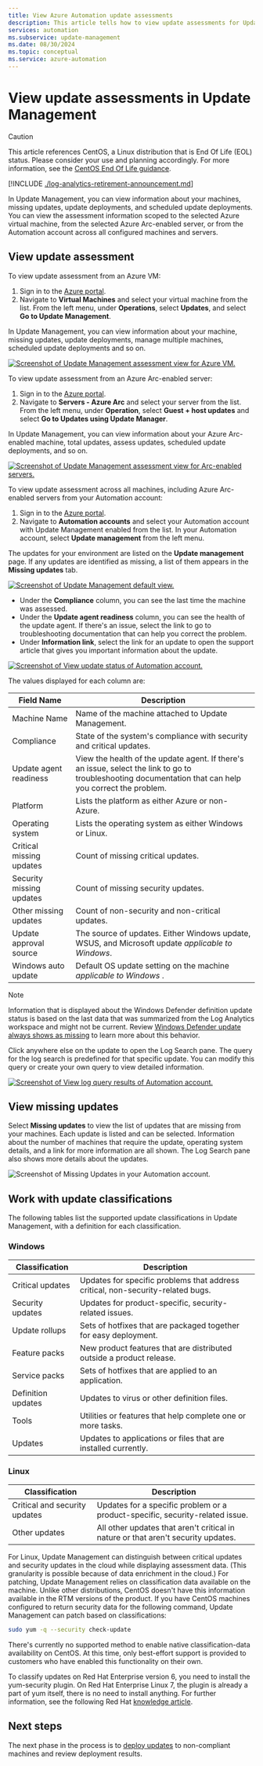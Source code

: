 ```yaml
---
title: View Azure Automation update assessments
description: This article tells how to view update assessments for Update Management deployments.
services: automation
ms.subservice: update-management
ms.date: 08/30/2024
ms.topic: conceptual
ms.service: azure-automation
---
```


# View update assessments in Update Management

> [!CAUTION]
> This article references CentOS, a Linux distribution that is End Of Life (EOL) status. Please consider your use and planning accordingly. For more information, see the [CentOS End Of Life guidance](/azure/virtual-machines/workloads/centos/centos-end-of-life).


[!INCLUDE [./log-analytics-retirement-announcement.md](../includes/log-analytics-retirement-announcement.md)]


In Update Management, you can view information about your machines, missing updates, update deployments, and scheduled update deployments. You can view the assessment information scoped to the selected Azure virtual machine, from the selected Azure Arc-enabled server, or from the Automation account across all configured machines and servers.

## View update assessment

To view update assessment from an Azure VM:

1. Sign in to the [Azure portal](https://portal.azure.com).
1. Navigate to **Virtual Machines** and select your virtual machine from the list. From the left menu, under **Operations**, select **Updates**, and select **Go to Update Management**. 

In Update Management, you can view information about your machine, missing updates, update deployments, manage multiple machines, scheduled update deployments and so on.

[ ![Screenshot of Update Management assessment view for Azure VM.](./media/view-update-assessments/update-assessment-azure-vm.png)](./media/view-update-assessments/update-assessment-azure-vm-expanded.png#lightbox)

To view update assessment from an Azure Arc-enabled server:

1. Sign in to the [Azure portal](https://portal.azure.com).
1. Navigate to **Servers - Azure Arc** and select your server from the list. From the left menu, under **Operation**, select **Guest + host updates** and select **Go to Updates using Update Manager**.

In Update Management, you can view information about your Azure Arc-enabled machine, total updates, assess updates, scheduled update deployments, and so on.

[ ![Screenshot of Update Management assessment view for Arc-enabled servers.](./media/view-update-assessments/update-assessment-arc-server.png)](./media/view-update-assessments/update-assessment-arc-server-expanded.png#lightbox)

To view update assessment across all machines, including Azure Arc-enabled servers from your Automation account:

1. Sign in to the [Azure portal](https://portal.azure.com).
1. Navigate to **Automation accounts** and select your Automation account with Update Management enabled from the list. In your Automation account, select **Update management** from the left menu.

The updates for your environment are listed on the **Update management** page. If any updates are identified as missing, a list of them appears in the **Missing updates** tab.

[ ![Screenshot of Update Management default view.](./media/overview/update-management-view.png)](./media/overview/update-management-view-expanded.png#lightbox)

- Under the **Compliance** column, you can see the last time the machine was assessed. 
- Under the **Update agent readiness** column, you can see the health of the update agent. If there's an issue, select the link to go to troubleshooting documentation that can help you correct the problem.
- Under **Information link**, select the link for an update to open the support article that gives you important information about the update.

[ ![Screenshot of View update status of Automation account.](./media/view-update-assessments/missing-updates.png)](./media/view-update-assessments/missing-updates-expanded.png#lightbox)

The values displayed for each column are:

**Field Name**     |**Description**   |
--- | --- |
Machine Name | Name of the machine attached to Update Management. 
Compliance | State of the system's compliance with security and critical updates.
Update agent readiness | View the health of the update agent. If there's an issue, select the link to go to troubleshooting documentation that can help you correct the problem.|
Platform | Lists the platform as either Azure or non-Azure. 
Operating system | Lists the operating system as either Windows or Linux.
Critical missing updates| Count of missing critical updates.        
Security missing updates | Count of missing security updates.
Other missing updates |  Count of non-security and non-critical updates.
Update approval source | The source of updates. Either Windows update, WSUS, and Microsoft update *applicable to Windows*.
Windows auto update | Default OS update setting on the machine *applicable to Windows* .

> [!NOTE]
> Information that is displayed about the Windows Defender definition update status is based on the last data that was summarized from the Log Analytics workspace and might not be current. Review [Windows Defender update always shows as missing](../troubleshoot/update-management.md#windows-defender-update-missing-status) to learn more about this behavior.
 
Click anywhere else on the update to open the Log Search pane. The query for the log search is predefined for that specific update. You can modify this query or create your own query to view detailed information.

[ ![Screenshot of View log query results of Automation account.](./media/view-update-assessments/logsearch-results.png)](./media/view-update-assessments/logsearch-results-expanded.png#lightbox)

## View missing updates

Select **Missing updates** to view the list of updates that are missing from your machines. Each update is listed and can be selected. Information about the number of machines that require the update, operating system details, and a link for more information are all shown. The Log Search pane also shows more details about the updates.

![Screenshot of Missing Updates in your Automation account.](./media/view-update-assessments/automation-view-update-assessments-missing-updates.png)

## Work with update classifications

The following tables list the supported update classifications in Update Management, with a definition for each classification.

### Windows

|Classification  |Description  |
|---------|---------|
|Critical updates     | Updates for specific problems that address critical, non-security-related bugs.        |
|Security updates     | Updates for product-specific, security-related issues.        |
|Update rollups     | Sets of hotfixes that are packaged together for easy deployment.        |
|Feature packs     | New product features that are distributed outside a product release.        |
|Service packs     | Sets of hotfixes that are applied to an application.        |
|Definition updates     | Updates to virus or other definition files.        |
|Tools     | Utilities or features that help complete one or more tasks.        |
|Updates     | Updates to applications or files that are installed currently.        |

### Linux

|Classification  |Description  |
|---------|---------|
|Critical and security updates     | Updates for a specific problem or a product-specific, security-related issue.         |
|Other updates     | All other updates that aren't critical in nature or that aren't security updates.        |

For Linux, Update Management can distinguish between critical updates and security updates in the cloud while displaying assessment data. (This granularity is possible because of data enrichment in the cloud.) For patching, Update Management relies on classification data available on the machine. Unlike other distributions, CentOS doesn't have this information available in the RTM versions of the product. If you have CentOS machines configured to return security data for the following command, Update Management can patch based on classifications:

```bash
sudo yum -q --security check-update
```

There's currently no supported method to enable native classification-data availability on CentOS. At this time, only best-effort support is provided to customers who have enabled this functionality on their own.

To classify updates on Red Hat Enterprise version 6, you need to install the yum-security plugin. On Red Hat Enterprise Linux 7, the plugin is already a part of yum itself, there is no need to install anything. For further information, see the following Red Hat [knowledge article](https://access.redhat.com/solutions/10021).

## Next steps

The next phase in the process is to [deploy updates](deploy-updates.md) to non-compliant machines and review deployment results.
